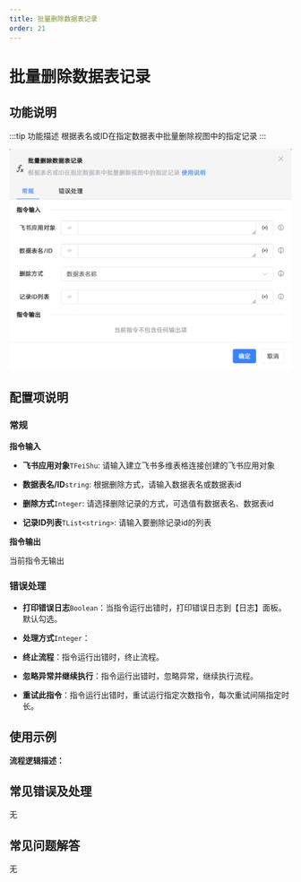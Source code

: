 ```yaml
---
title: 批量删除数据表记录
order: 21
---
```


# 批量删除数据表记录

## 功能说明

:::tip 功能描述
根据表名或ID在指定数据表中批量删除视图中的指定记录
:::

![批量删除数据表记录](../../../../assets/批量删除数据表记录_command.png)

## 配置项说明

### 常规

**指令输入**

- **飞书应用对象**`TFeiShu`: 请输入建立飞书多维表格连接创建的飞书应用对象

- **数据表名/ID**`string`: 根据删除方式，请输入数据表名或数据表id

- **删除方式**`Integer`: 请选择删除记录的方式，可选值有数据表名、数据表id

- **记录ID列表**`TList<string>`: 请输入要删除记录id的列表


**指令输出**

当前指令无输出

### 错误处理

- **打印错误日志**`Boolean`：当指令运行出错时，打印错误日志到【日志】面板。默认勾选。

- **处理方式**`Integer`：

 - **终止流程**：指令运行出错时，终止流程。

 - **忽略异常并继续执行**：指令运行出错时，忽略异常，继续执行流程。

 - **重试此指令**：指令运行出错时，重试运行指定次数指令，每次重试间隔指定时长。

## 使用示例

**流程逻辑描述：** 

## 常见错误及处理

无

## 常见问题解答

无

